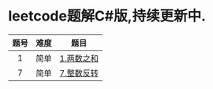 # leetcode题解C#版,持续更新中.

| 题号 | 难度 |                             题目                             |
| :--: | :--: | :----------------------------------------------------------: |
|  1   | 简单 | [1.两数之和](https://jiayaoo3o.github.io/2019/05/01/1-两数之和/) |
|  7   | 简单 | [7.整数反转](https://jiayaoo3o.github.io/2019/05/01/7-整数反转/) |


